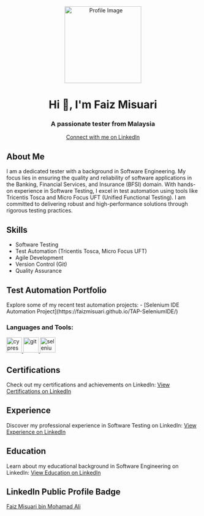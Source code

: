 <div align="center">
    <img src="https://avatars.githubusercontent.com/u/64678136?s=400&u=5f4608205b1b720e46249663dbb00d281d79700e&v=4" alt="Profile Image" width="200" height="200">
    <h1>Hi 👋, I'm Faiz Misuari</h1>
    <h3>A passionate tester from Malaysia</h3>
    <a href="https://www.linkedin.com/in/faizmisuari/">Connect with me on LinkedIn</a>
</div>

<h2>About Me</h2>
<p>
    I am a dedicated tester with a background in Software Engineering. My focus lies in ensuring the quality and reliability of software applications in the Banking, Financial Services, and Insurance (BFSI) domain.
    With hands-on experience in Software Testing, I excel in test automation using tools like Tricentis Tosca and Micro Focus UFT (Unified Functional Testing). I am committed to delivering robust and high-performance solutions through rigorous testing practices.
</p>

<h2>Skills</h2>
<ul>
    <li>Software Testing</li>
    <li>Test Automation (Tricentis Tosca, Micro Focus UFT)</li>
    <li>Agile Development</li>
    <li>Version Control (Git)</li>
    <li>Quality Assurance</li>
    <!-- Add more skills -->
</ul>

<h2>Test Automation Portfolio</h2>
<p>
    Explore some of my recent test automation projects:
    <!-- Add project descriptions and links here -->
    - [Selenium IDE Automation Project](https://faizmisuari.github.io/TAP-SeleniumIDE/)
</p>

<h3>Languages and Tools:</h3>
<p>
    <a href="https://www.cypress.io" target="_blank" rel="noreferrer">
        <img src="https://raw.githubusercontent.com/simple-icons/simple-icons/6e46ec1fc23b60c8fd0d2f2ff46db82e16dbd75f/icons/cypress.svg" alt="cypress" width="40" height="40">
    </a>
    <a href="https://git-scm.com/" target="_blank" rel="noreferrer">
        <img src="https://www.vectorlogo.zone/logos/git-scm/git-scm-icon.svg" alt="git" width="40" height="40">
    </a>
    <a href="https://www.selenium.dev" target="_blank" rel="noreferrer">
        <img src="https://www.selenium.dev/selenium-ide/img/selenium-ide128.png" alt="selenium-ide" width="40" height="40">
    </a>
</p>

<h2>Certifications</h2>
<p>
    Check out my certifications and achievements on LinkedIn:
    <a href="https://www.linkedin.com/in/faizmisuari/#licenses_and_certifications">View Certifications on LinkedIn</a>
</p>

<h2>Experience</h2>
<p>
    Discover my professional experience in Software Testing on LinkedIn:
    <a href="https://www.linkedin.com/in/faizmisuari/#experience">View Experience on LinkedIn</a>
</p>

<h2>Education</h2>
<p>
    Learn about my educational background in Software Engineering on LinkedIn:
    <a href="https://www.linkedin.com/in/faizmisuari/#education">View Education on LinkedIn</a>
</p>

<h2>LinkedIn Public Profile Badge</h2>
<div class="badge-base LI-profile-badge" data-locale="en_US" data-size="large" data-theme="light" data-type="VERTICAL" data-vanity="faizmisuari" data-version="v1"><a class="badge-base__link LI-simple-link" href="https://my.linkedin.com/in/faizmisuari?trk=profile-badge">Faiz Misuari bin Mohamad Ali</a></div>
